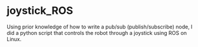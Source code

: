 # joystick_ROS
Using prior knowledge of how to write a pub/sub (publish/subscribe) node, I did a python script that controls the robot through a joystick using ROS on Linux.
